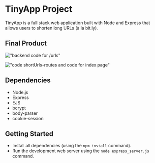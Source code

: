 # TinyApp Project

TinyApp is a full stack web application built with Node and Express that allows users to shorten long URLs (à la bit.ly).

## Final Product

!["backend code for /urls"](https://raw.githubusercontent.com/beckyparkes/tinyapp/main/docs/urls-code-express.png)

!["code shortUrls-routes and code for index page"](https://raw.githubusercontent.com/beckyparkes/tinyapp/main/docs/urls-routes-express_index-page.png)

## Dependencies

- Node.js
- Express
- EJS
- bcrypt
- body-parser
- cookie-session

## Getting Started

- Install all dependencies (using the `npm install` command).
- Run the development web server using the `node express_server.js` command.


